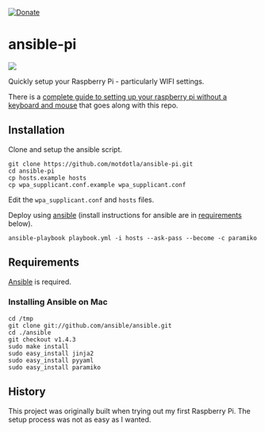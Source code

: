 [![Donate](http://www.opensourcecitizen.org/badge)](http://www.opensourcecitizen.org/project?url=github.com/motdotla/ansible-pi)

# ansible-pi

![](https://raw.github.com/motdotla/ansible-pi/master/ansible-pi.jpg)

Quickly setup your Raspberry Pi - particularly WIFI settings.

There is a [complete guide to setting up your raspberry pi without a keyboard and mouse](http://sendgrid.com/blog/complete-guide-set-raspberry-pi-without-keyboard-mouse/) that goes along with this repo.

## Installation

Clone and setup the ansible script. 

```
git clone https://github.com/motdotla/ansible-pi.git
cd ansible-pi
cp hosts.example hosts
cp wpa_supplicant.conf.example wpa_supplicant.conf
```

Edit the `wpa_supplicant.conf` and `hosts` files.

Deploy using [ansible](http://www.ansible.com) (install instructions for ansible are in [requirements](#requirements) below).

```
ansible-playbook playbook.yml -i hosts --ask-pass --become -c paramiko
```

## Requirements

[Ansible](http://www.ansible.com/) is required. 

### Installing Ansible on Mac

```
cd /tmp
git clone git://github.com/ansible/ansible.git
cd ./ansible
git checkout v1.4.3
sudo make install
sudo easy_install jinja2 
sudo easy_install pyyaml
sudo easy_install paramiko
```

## History

This project was originally built when trying out my first Raspberry Pi. The setup process was not as easy as I wanted.
